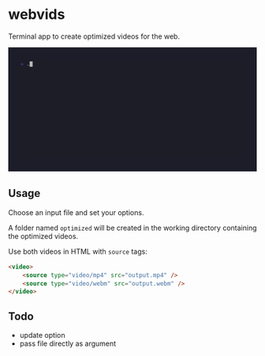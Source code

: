 # webvids

Terminal app to create optimized videos for the web.

![TUI example gif](assets/example.gif)

## Usage

Choose an input file and set your options.

A folder named `optimized` will be created in the working directory containing the optimized videos.

Use both videos in HTML with `source` tags:

```html
<video>
	<source type="video/mp4" src="output.mp4" />
	<source type="video/webm" src="output.webm" />
</video>
```

## Todo

- update option
- pass file directly as argument
